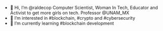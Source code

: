 - 👋 Hi, I’m @raldecop Computer Scientist, Woman In Tech, Educator and Activist to get more girls on tech. Professor @UNAM_MX
- 👀 I’m interested in #blockchain, #crypto and #cybersecurity
- 🌱 I’m currently learning #blockchain development


